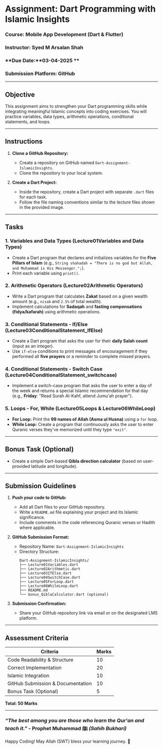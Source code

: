 

# **Assignment: Dart Programming with Islamic Insights**  

### **Course:** Mobile App Development (Dart & Flutter)  
### **Instructor:** Syed M Arsalan Shah  
### **Due Date:**03-04-2025 **  
### **Submission Platform:** GitHub  

---

## **Objective**  
This assignment aims to strengthen your Dart programming skills while integrating meaningful Islamic concepts into coding exercises. You will practice variables, data types, arithmetic operations, conditional statements, and loops.  

---

## **Instructions**  
1. **Clone a GitHub Repository:**  
   - Create a repository on GitHub named `Dart-Assignment-IslamicInsights`.  
   - Clone the repository to your local system.  

2. **Create a Dart Project:**  
   - Inside the repository, create a Dart project with separate `.dart` files for each task.  
   - Follow the file naming conventions similar to the lecture files shown in the provided image.  

---

## **Tasks**  

### **1. Variables and Data Types (Lecture01Variables and Data Types)**
   - Create a Dart program that declares and initializes variables for the **Five Pillars of Islam** (e.g., `String shahadah = "There is no god but Allah, and Muhammad is His Messenger.";`).
   - Print each variable using `print()`.  

### **2. Arithmetic Operators (Lecture02Arithmetic Operators)**
   - Write a Dart program that calculates **Zakat** based on a given wealth amount (e.g., `nisab` and `2.5%` of total wealth).
   - Implement calculations for **Sadaqah** and **fasting compensations (fidya/kafarah)** using arithmetic operations.  

### **3. Conditional Statements - If/Else (Lecture03ConditionalStatement_IfElse)**
   - Create a Dart program that asks the user for their **daily Salah count** (input as an integer).  
   - Use `if-else` conditions to print messages of encouragement if they performed all **five prayers** or a reminder to complete missed prayers.  

### **4. Conditional Statements - Switch Case (Lecture04ConditionalStatement_switchcase)**
   - Implement a switch-case program that asks the user to enter a day of the week and returns a special Islamic recommendation for that day (e.g., **Friday**: "Read Surah Al-Kahf, attend Jumu'ah prayer").  

### **5. Loops - For, While (Lecture05Loops & Lecture06WhileLoop)**
   - **For Loop:** Print the **99 names of Allah (Asma ul Husna)** using a `for` loop.  
   - **While Loop:** Create a program that continuously asks the user to enter Quranic verses they've memorized until they type `"exit"`.  

---

## **Bonus Task (Optional)**
- Create a simple Dart-based **Qibla direction calculator** (based on user-provided latitude and longitude).  

---

## **Submission Guidelines**
1. **Push your code to GitHub:**  
   - Add all Dart files to your GitHub repository.  
   - Write a `README.md` file explaining your project and its Islamic significance.  
   - Include comments in the code referencing Quranic verses or Hadith where applicable.  

2. **GitHub Submission Format:**  
   - Repository Name: `Dart-Assignment-IslamicInsights`  
   - Directory Structure:  
     ```
     Dart-Assignment-IslamicInsights/
     ├── Lecture01Variables.dart
     ├── Lecture02Arithmetic.dart
     ├── Lecture03IfElse.dart
     ├── Lecture04SwitchCase.dart
     ├── Lecture05ForLoop.dart
     ├── Lecture06WhileLoop.dart
     ├── README.md
     └── bonus_QiblaCalculator.dart (optional)
     ```

3. **Submission Confirmation:**  
   - Share your GitHub repository link via email or on the designated LMS platform.  

---

## **Assessment Criteria**
| Criteria                 | Marks |
|--------------------------|-------|
| Code Readability & Structure | 10    |
| Correct Implementation | 20    |
| Islamic Integration | 10    |
| GitHub Submission & Documentation | 10    |
| Bonus Task (Optional) | 5     |

**Total: 50 Marks**  

---

### *“The best among you are those who learn the Qur'an and teach it.”* - Prophet Muhammad ﷺ *(Sahih Bukhari)*  
Happy Coding! May Allah (SWT) bless your learning journey. 🚀